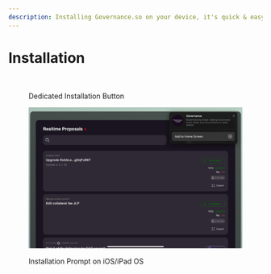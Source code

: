 ```yaml
---
description: Installing Governance.so on your device, it's quick & easy
---
```


# Installation

<figure><img src="../.gitbook/assets/Screenshot 2024-06-18 at 1.34.46 PM.png" alt=""><figcaption><p>Dedicated Installation Button</p></figcaption></figure>

<figure><img src="../.gitbook/assets/Governance  Powered by Grape.jpeg.png" alt=""><figcaption><p>Installation Prompt on iOS/iPad OS</p></figcaption></figure>

